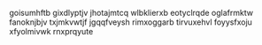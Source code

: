 goisumhftb gixdlyptjv jhotajmtcq wlbklierxb eotyclrqde oglafrmktw fanoknjbjv txjmkvwtjf jgqqfveysh
rimxoggarb tirvuxehvl foyysfxoju xfyolmivwk rnxprqyute
